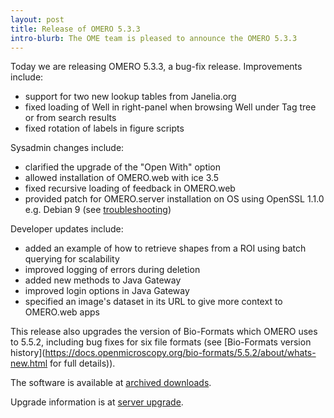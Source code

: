```yaml
---
layout: post
title: Release of OMERO 5.3.3
intro-blurb: The OME team is pleased to announce the OMERO 5.3.3
---
```

Today we are releasing OMERO 5.3.3, a bug-fix release. Improvements include:

* support for two new lookup tables from Janelia.org
* fixed loading of Well in right-panel when browsing Well under Tag tree or from search results
* fixed rotation of labels in figure scripts

Sysadmin changes include:

* clarified the upgrade of the "Open With" option
* allowed installation of OMERO.web with ice 3.5
* fixed recursive loading of feedback in OMERO.web
* provided patch for OMERO.server installation on OS using OpenSSL 1.1.0 e.g. Debian 9 (see [troubleshooting](https://www.openmicroscopy.org/site/support/omero5.3/sysadmins/troubleshooting.html))

Developer updates include:

* added an example of how to retrieve shapes from a ROI using batch querying for scalability
* improved logging of errors during deletion
* added new methods to Java Gateway
* improved login options in Java Gateway
* specified an image's dataset in its URL to give more context to OMERO.web apps

This release also upgrades the version of Bio-Formats which OMERO uses to 5.5.2, including bug fixes for six file formats (see [Bio-Formats version history](https://docs.openmicroscopy.org/bio-formats/5.5.2/about/whats-new.html for full details)).

The software is available at [archived downloads](http://downloads.openmicroscopy.org/omero/5.3.3).

Upgrade information is at [server upgrade](http://www.openmicroscopy.org/site/support/omero5.3/sysadmins/server-upgrade.html).
